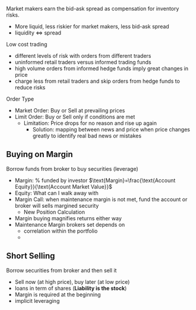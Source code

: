 Market makers earn the bid-ask spread as compensation for inventory risks.
- More liquid, less riskier for market makers, less bid-ask spread
- liquidity $\iff$ spread

Low cost trading
- different levels of risk with orders from different traders
- uninformed retail traders versus informed trading funds
- high volume orders from informed hedge funds imply great changes in price
- charge less from retail traders and skip orders from hedge funds to reduce risks

Order Type
- Market Order: Buy or Sell at prevailing prices
- Limit Order: Buy or Sell only if conditions are met
	- Limitation: Price drops for no reason and rise up again
		- Solution: mapping between news and price when price changes greatly to identify real bad news or mistakes

## Buying on Margin
Borrow funds from broker to buy securities (leverage)
- Margin: % funded by investor
	$\text{Margin}=\frac{\text{Account Equity}}{\text{Account Market Value}}$
- Equity: What can I walk away with
- Margin Call: when maintenance margin is not met, fund the account or broker will sells margined security
	- New Position Calculation
- Margin buying magnifies returns either way
-  Maintenance Margin brokers set depends on
	- correlation within the portfolio
	- 
## Short Selling
Borrow securities from broker and then sell it
- Sell now (at high price), buy later (at low price)
- loans in term of shares (**Liability is the stock**)
- Margin is required at the beginning
- implicit leveraging